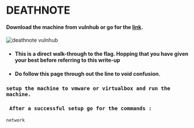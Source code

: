
# DEATHNOTE
#### Download the machine from vulnhub or go for the [link](https://download.vulnhub.com/deathnote/Deathnote.ova).
![deathnote vulnhub](https://user-images.githubusercontent.com/112984045/201843771-c3f68b39-9b6e-4df4-9eef-0d90fa1c8445.png)<br>

* #### This is a direct walk-through to the flag. Hopping that you have given your best before referring to this write-up
* #### Do follow this page through out the line to void confusion.

### `setup the machine to vmware or virtualbox and run the machine.`
### ` After a successful setup go for the commands :`

```bash
network

